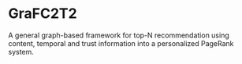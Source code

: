 # GraFC2T2
A general graph-based framework for top-N recommendation using content, temporal and trust information into a personalized PageRank system.

